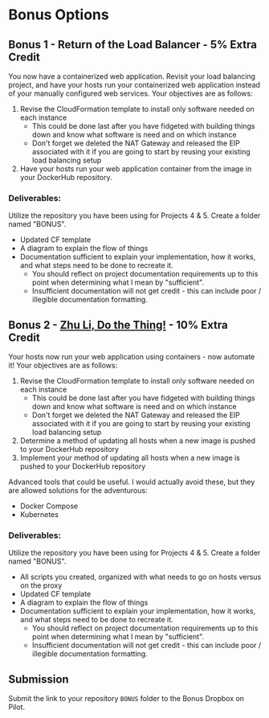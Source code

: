 # Bonus Options

## Bonus 1 - Return of the Load Balancer - 5% Extra Credit

You now have a containerized web application.  Revisit your load balancing project, and have your hosts run your containerized web application instead of your manually configured web services.  Your objectives are as follows:
1. Revise the CloudFormation template to install only software needed on each instance
    - This could be done last after you have fidgeted with building things down and know what software is need and on which instance
    - Don't forget we deleted the NAT Gateway and released the EIP associated with it if you are going to start by reusing your existing load balancing setup
2. Have your hosts run your web application container from the image in your DockerHub repository.

### Deliverables:

Utilize the repository you have been using for Projects 4 & 5.  Create a folder named "BONUS".

- Updated CF template
- A diagram to explain the flow of things
- Documentation sufficient to explain your implementation, how it works, and what steps need to be done to recreate it.  
    - You should reflect on project documentation requirements up to this point when determining what I mean by "sufficient".  
    - Insufficient documentation will not get credit - this can include poor / illegible documentation formatting.

## Bonus 2 - [Zhu Li, Do the Thing!](https://www.youtube.com/watch?v=mofRHlO1E_A&ab_channel=AntoineBandele) - 10% Extra Credit

Your hosts now run your web application using containers - now automate it!  Your objectives are as follows:
1. Revise the CloudFormation template to install only software needed on each instance
    - This could be done last after you have fidgeted with building things down and know what software is need and on which instance
    - Don't forget we deleted the NAT Gateway and released the EIP associated with it if you are going to start by reusing your existing load balancing setup
2. Determine a method of updating all hosts when a new image is pushed to your DockerHub repository
3. Implement your method of updating all hosts when a new image is pushed to your DockerHub repository

Advanced tools that could be useful.  I would actually avoid these, but they are allowed solutions for the adventurous:
- Docker Compose
- Kubernetes

### Deliverables:

Utilize the repository you have been using for Projects 4 & 5.  Create a folder named "BONUS".

- All scripts you created, organized with what needs to go on hosts versus on the proxy
- Updated CF template
- A diagram to explain the flow of things
- Documentation sufficient to explain your implementation, how it works, and what steps need to be done to recreate it.  
    - You should reflect on project documentation requirements up to this point when determining what I mean by "sufficient".  
    - Insufficient documentation will not get credit - this can include poor / illegible documentation formatting.

## Submission

Submit the link to your repository `BONUS` folder to the Bonus Dropbox on Pilot.